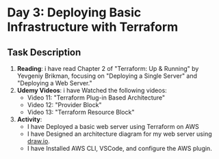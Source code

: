 # Day 3: Deploying Basic Infrastructure with Terraform

## Task Description

1. **Reading**: i have read Chapter 2 of "Terraform: Up & Running" by Yevgeniy Brikman, focusing on "Deploying a Single Server" and "Deploying a Web Server."
2. **Udemy Videos**: i have Watched the following videos:
   - Video 11: "Terraform Plug-in Based Architecture"
   - Video 12: "Provider Block"
   - Video 13: "Terraform Resource Block"
3. **Activity**: 
   - I have Deployed a basic web server using Terraform on AWS
   - I have Designed an architecture diagram for my web server using [draw.io](https://app.diagrams.net/).
   - I have Installed AWS CLI, VSCode, and configure the AWS plugin.
  
